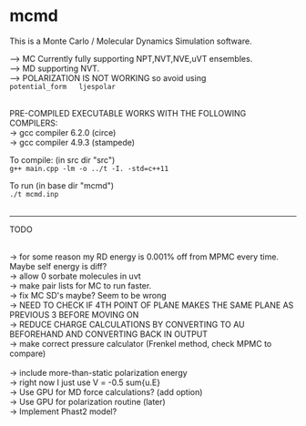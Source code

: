 # mcmd
This is a Monte Carlo / Molecular Dynamics Simulation software.<br />

--> MC Currently fully supporting NPT,NVT,NVE,uVT ensembles.  <br />
--> MD supporting NVT.  <br />
--> POLARIZATION IS NOT WORKING so avoid using  <br />
    `potential_form   ljespolar`<br /><br />

PRE-COMPILED EXECUTABLE WORKS WITH THE FOLLOWING COMPILERS:  <br />
    -> gcc compiler 6.2.0 (circe)  <br />
    -> gcc compiler 4.9.3 (stampede)  <br />

To compile:  (in src dir "src")<br />
`g++ main.cpp -lm -o ../t -I. -std=c++11`  <br />

To run (in base dir "mcmd") <br />
`./t mcmd.inp`<br /><br />  
  
<hr />
  
TODO<br /><br />

-> for some reason my RD energy is 0.001% off from MPMC every time. Maybe self energy is diff?<br />
-> allow 0 sorbate molecules in uvt<br />
-> make pair lists for MC to run faster. <br />
-> fix MC SD's maybe? Seem to be wrong<br />
    -> NEED TO CHECK IF 4TH POINT OF PLANE MAKES THE SAME PLANE AS PREVIOUS 3 BEFORE MOVING ON<br />
-> REDUCE CHARGE CALCULATIONS BY CONVERTING TO AU BEFOREHAND AND CONVERTING BACK IN OUTPUT<br />
-> make correct pressure calculator (Frenkel method, check MPMC to compare)<br />  
-> include more-than-static polarization energy  <br />
	-> right now I just use V = -0.5 sum{u.E}  <br />
-> Use GPU for MD force calculations? (add option)  <br />
-> Use GPU for polarization routine (later)  <br />
-> Implement Phast2 model?  <br />

